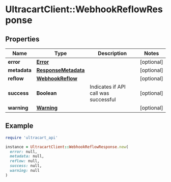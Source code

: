 # UltracartClient::WebhookReflowResponse

## Properties

| Name | Type | Description | Notes |
| ---- | ---- | ----------- | ----- |
| **error** | [**Error**](Error.md) |  | [optional] |
| **metadata** | [**ResponseMetadata**](ResponseMetadata.md) |  | [optional] |
| **reflow** | [**WebhookReflow**](WebhookReflow.md) |  | [optional] |
| **success** | **Boolean** | Indicates if API call was successful | [optional] |
| **warning** | [**Warning**](Warning.md) |  | [optional] |

## Example

```ruby
require 'ultracart_api'

instance = UltracartClient::WebhookReflowResponse.new(
  error: null,
  metadata: null,
  reflow: null,
  success: null,
  warning: null
)
```

